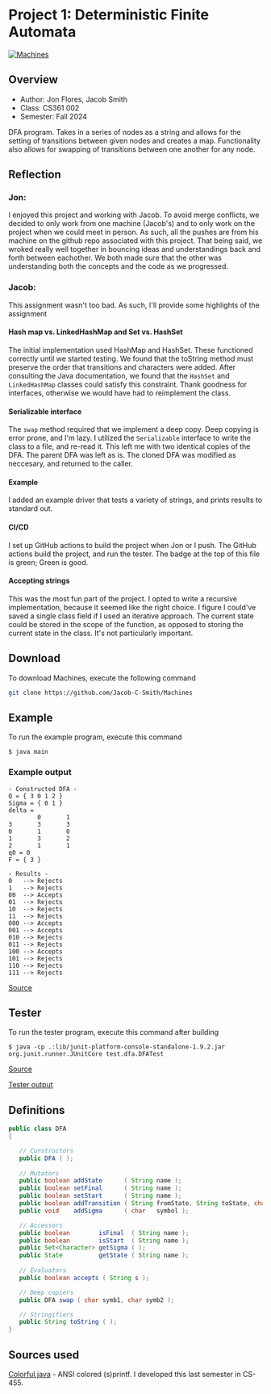 # Project 1: Deterministic Finite Automata

[![Machines](https://github.com/Jacob-C-Smith/Machines/actions/workflows/make.yml/badge.svg)](https://github.com/Jacob-C-Smith/Machines/actions/workflows/make.yml)

## Overview

* Author: Jon Flores, Jacob Smith
* Class: CS361 002
* Semester: Fall 2024

DFA program. Takes in a series of nodes as a string and allows for the setting of transitions between given nodes and creates a map. Functionality also allows for swapping of transitions between one another for any node. 

## Reflection
### Jon:
I enjoyed this project and working with Jacob. To avoid merge conflicts, we decided to only work from one machine (Jacob's) and to only work on the project when we could meet in person. As such, all the pushes are from his machine on the github repo associated with this project. That being said, we wroked really well together in bouncing ideas and understandings back and forth between eachother. We both made sure that the other was understanding both the concepts and the code as we progressed.

### Jacob:
This assignment wasn't too bad. As such, I'll provide some highlights of the assignment

#### Hash map vs. LinkedHashMap and Set vs. HashSet
The initial implementation used HashMap and HashSet. These functioned correctly until we started testing. We found that the toString method must preserve the order that transitions and characters were added. After consulting the Java documentation, we found that the ```HashSet``` and ```LinkedHashMap``` classes could satisfy this constraint. Thank goodness for interfaces, otherwise we would have had to reimplement the class.

#### Serializable interface
The ```swap``` method required that we implement a deep copy. Deep copying is error prone, and I'm lazy. I utilized the ```Serializable``` interface to write the class to a file, and re-read it. This left me with two identical copies of the DFA. The parent DFA was left as is. The cloned DFA was modified as neccesary, and returned to the caller. 

#### Example
I added an example driver that tests a variety of strings, and prints results to standard out. 

#### CI/CD 
I set up GitHub actions to build the project when Jon or I push. The GitHub actions build the project, and run the tester. The  badge at the top of this file is green; Green is good.

#### Accepting strings
This was the most fun part of the project. I opted to write a recursive implementation, because it seemed like the right choice. I figure I could've saved a single class field if I used an iterative approach. The current state could be stored in the scope of the function, as opposed to storing the current state in the class. It's not particularly important.

## Download
 To download Machines, execute the following command
 ```bash
 git clone https://github.com/Jacob-C-Smith/Machines
 ```

## Example
 To run the example program, execute this command
 ```
 $ java main
 ```
 ### Example output
 ```
 - Constructed DFA - 
Q = { 3 0 1 2 }
Sigma = { 0 1 }
delta = 
         0       1
3       3       3
0       1       0
1       3       2
2       1       1
q0 = 0
F = { 3 }

 - Results - 
 0   --> Rejects
 1   --> Rejects
 00  --> Accepts
 01  --> Rejects
 10  --> Rejects
 11  --> Rejects
 000 --> Accepts
 001 --> Accepts
 010 --> Rejects
 011 --> Rejects
 100 --> Accepts
 101 --> Rejects
 110 --> Rejects
 111 --> Rejects
 ```
 [Source](main.java)

## Tester
 To run the tester program, execute this command after building
 ```
 $ java -cp .:lib/junit-platform-console-standalone-1.9.2.jar org.junit.runner.JUnitCore test.dfa.DFATest
 ```
 [Source](test/dfa/DFATest.java)
 
 [Tester output](https://github.com/Jacob-C-Smith/Machines/actions/workflows/make.yml)
 ## Definitions
 ```java
 public class DFA
{

    // Constructors
    public DFA ( );
    
    // Mutators
    public boolean addState      ( String name );
    public boolean setFinal      ( String name );
    public boolean setStart      ( String name );
    public boolean addTransition ( String fromState, String toState, char onSymb );
    public void    addSigma      ( char   symbol );

    // Accessors
    public boolean        isFinal  ( String name );
    public boolean        isStart  ( String name );
    public Set<Character> getSigma ( );
    public State          getState ( String name );
    
    // Evaluators
    public boolean accepts ( String s );

    // Deep copiers
    public DFA swap ( char symb1, char symb2 );

    // Stringifiers
    public String toString ( );
}
 ```

## Sources used

[Colorful.java](Colorful.java) - ANSI colored (s)printf. I developed this last semester in CS-455.
